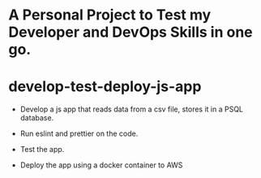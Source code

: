 # A Personal Project to Test my Developer and DevOps Skills in one go.
# develop-test-deploy-js-app

 - Develop a js app that reads data from a csv file, stores it in a PSQL database.

 - Run eslint and prettier on the code.

 - Test the app.

 - Deploy the app using a docker container to AWS